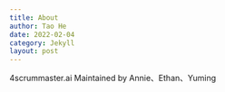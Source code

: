 ```yaml
---
title: About
author: Tao He
date: 2022-02-04
category: Jekyll
layout: post
---
```

4scrummaster.ai Maintained by Annie、Ethan、Yuming
